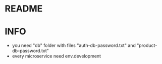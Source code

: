 # README

# INFO
- you need "db" folder with files "auth-db-password.txt" and "product-db-password.txt"
- every microservice need env.development
